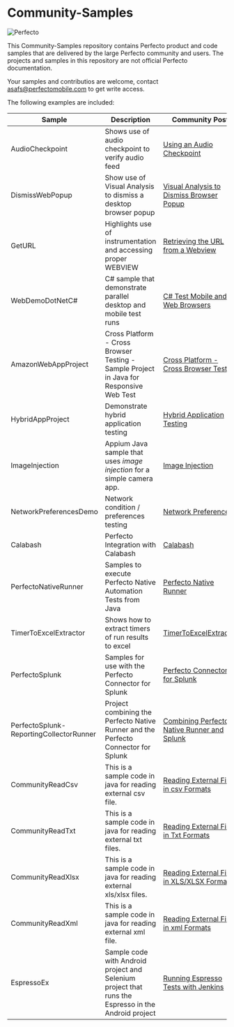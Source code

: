# Community-Samples
![Perfecto](http://www.perfectomobile.com/sites/all/themes/perfecto/img/logo.png)

This Community-Samples repository contains Perfecto product and code samples that are delivered by the large Perfecto community and users. The projects and samples in this repository are not official Perfecto documentation.

Your samples and contributios are welcome, contact asafs@perfectomobile.com to get write access.

The following examples are included:

| Sample      | Description     | Community Post        |
|----------------|------------------|---------------------|
|AudioCheckpoint |Shows use of audio checkpoint to verify audio feed|[Using an Audio Checkpoint](https://community.perfectomobile.com/posts/1174358) |
|DismissWebPopup |Show use of Visual Analysis to dismiss a desktop browser popup |[Visual Analysis to Dismiss Browser Popup](https://community.perfectomobile.com/groups/30292/posts/1195258) |
|GetURL   |Highlights use of instrumentation and accessing proper WEBVIEW |[Retrieving the URL from a Webview](https://community.perfectomobile.com/posts/1177498) |
|WebDemoDotNetC# | C# sample that demonstrate parallel desktop and mobile test runs |[C# Test Mobile and Web Browsers](https://community.perfectomobile.com/posts/1149050) |
|AmazonWebAppProject | Cross Platform - Cross Browser Testing - Sample Project in Java for Responsive Web Test |[Cross Platform - Cross Browser Testing](https://community.perfectomobile.com/posts/1197636) |
|HybridAppProject | Demonstrate hybrid application testing | [Hybrid Application Testing](https://community.perfectomobile.com/posts/1201527-hybrid-apps-object-spy-support-for-multiple-webviews)|
|ImageInjection|Appium Java sample that uses _image injection_ for a simple camera app.|[Image Injection](https://community.perfectomobile.com/posts/1222313)|
|NetworkPreferencesDemo| Network condition / preferences testing | [Network Preferences](https://community.perfectomobile.com/posts/1215302-network-virtualization-network-preferences-testing-testing-for-various-networks)|
|Calabash| Perfecto Integration with Calabash | [Calabash](https://community.perfectomobile.com/posts/1215991)|
|PerfectoNativeRunner | Samples to execute Perfecto Native Automation Tests from Java | [Perfecto Native Runner](https://community.perfectomobile.com/posts/1231466-perfecto-native-runner) |
|TimerToExcelExtractor | Shows how to extract timers of run results to excel | [TimerToExcelExtractor](https://community.perfectomobile.com/posts/1223970) |
|PerfectoSplunk | Samples for use with the Perfecto Connector for Splunk | [Perfecto Connector for Splunk](https://community.perfectomobile.com/series/32230/posts/1103159) |
|PerfectoSplunk-ReportingCollectorRunner|Project combining the Perfecto Native Runner and the Perfecto Connector for Splunk|[Combining Perfecto Native Runner and Splunk](https://community.perfectomobile.com/posts/1231957-combining-perfecto-native-runner-and-splunk)|
|CommunityReadCsv|This is a sample code in java for reading external csv file.|[Reading External File in csv Formats](https://community.perfectomobile.com/series/32598/posts/1218206)|
|CommunityReadTxt|This is a sample code in java for reading external txt files.|[Reading External File in Txt Formats](https://community.perfectomobile.com/series/32598/posts/1219001)|
|CommunityReadXlsx|This is a sample code in java for reading external xls/xlsx files.|[Reading External File in XLS/XLSX Formats](https://community.perfectomobile.com/series/32598/posts/1218177)|
|CommunityReadXml|This is a sample code in java for reading external xml file.|[Reading External File in xml Formats](https://community.perfectomobile.com/series/32598/posts/1222317)|
|EspressoEx| Sample code with Android project and Selenium project that runs the Espresso in the Android project| [Running Espresso Tests with Jenkins](https://community.perfectomobile.com/groups/30292/posts/1254777)
